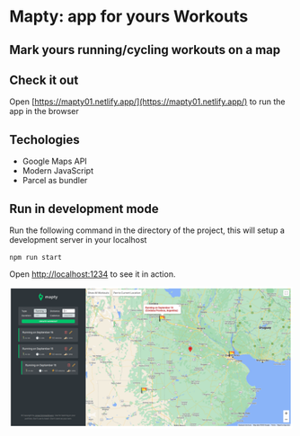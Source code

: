 # Mapty: app for yours Workouts

## Mark yours running/cycling workouts on a map

## Check it out

Open [https://mapty01.netlify.app/](https://mapty01.netlify.app/) to run the app in the browser

## Techologies

- Google Maps API
- Modern JavaScript
- Parcel as bundler

## Run in development mode

Run the following command in the directory of the project, this will setup a
development server in your localhost

```
npm run start
```

Open [http://localhost:1234](http://localhost:1234) to see it in action.

![Mapty](./assets/screenapp.png)

